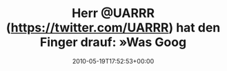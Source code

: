 ---
retweeted: false
source: <a href="http://twitter.com" rel="nofollow">Twitter Web Client</a>
entities:
  hashtags: []
  symbols: []
  user_mentions:
  - name: "@marcel@mastodon.social"
    screen_name: UARRR
    indices:
    - '5'
    - '11'
    id_str: '5605712'
    id: '5605712'
  urls: []
display_text_range:
- '0'
- '74'
favorite_count: '0'
id_str: '14307663037'
truncated: false
retweet_count: '0'
id: '14307663037'
created_at: Wed May 19 17:52:53 +0000 2010
favorited: false
full_text: 'Herr [@UARRR](https://twitter.com/UARRR) hat den Finger drauf: »Was Google
  da gerade macht ist episch.«'
lang: de
tags:
- pesos/twitter
date: '2010-05-19T17:52:53+00:00'
src: https://twitter.com/bascht/status/14307663037
original_url: https://twitter.com/bascht/status/14307663037
type: twitter_tweet
text: 'Herr [@UARRR](https://twitter.com/UARRR) hat den Finger drauf: »Was Google
  da gerade macht ist episch.«'
title: 'Herr @UARRR (https://twitter.com/UARRR) hat den Finger drauf: »Was Goog'

---